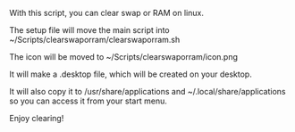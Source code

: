 With this script, you can clear swap or RAM on linux.

The setup file will move the main script into ~/Scripts/clearswaporram/clearswaporram.sh

The icon will be moved to ~/Scripts/clearswaporram/icon.png

It will make a .desktop file, which will be created on your desktop.

It will also copy it to /usr/share/applications and ~/.local/share/applications so you can access it from your start menu.

Enjoy clearing!
